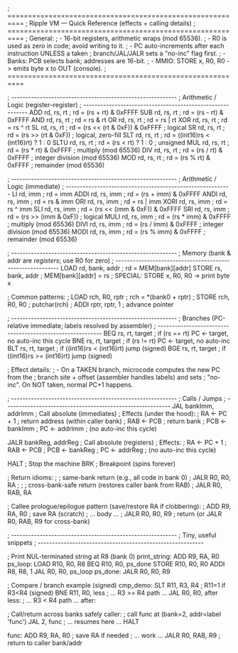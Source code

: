 ; ==========================================================
; Ripple VM — Quick Reference (effects + calling details)
; ==========================================================
; General:
; - 16-bit registers, arithmetic wraps (mod 65536).
; - R0 is used as zero in code; avoid writing to it.
; - PC auto-increments after each instruction UNLESS a taken
;   branch/JAL/JALR sets a "no-inc" flag first.
; - Banks: PCB selects bank; addresses are 16-bit.
; - MMIO: STORE x, R0, R0  -> emits byte x to OUT (console).
; ==========================================================


; ----------------------------------------------------------
; Arithmetic / Logic (register–register)
; ----------------------------------------------------------
ADD  rd, rs, rt     ; rd = (rs + rt) & 0xFFFF
SUB  rd, rs, rt     ; rd = (rs - rt) & 0xFFFF
AND  rd, rs, rt     ; rd = rs & rt
OR   rd, rs, rt     ; rd = rs | rt
XOR  rd, rs, rt     ; rd = rs ^ rt
SL   rd, rs, rt     ; rd = (rs << (rt & 0xF)) & 0xFFFF   ; logical
SR   rd, rs, rt     ; rd = (rs >> (rt & 0xF))            ; logical, zero-fill
SLT  rd, rs, rt     ; rd = ((int16)rs < (int16)rt) ? 1 : 0
SLTU rd, rs, rt     ; rd = (rs < rt) ? 1 : 0             ; unsigned
MUL rd, rs, rt     ; rd = (rs * rt) & 0xFFFF            ; multiply (mod 65536)
DIV rd, rs, rt     ; rd = (rs / rt) & 0xFFFF            ; integer division (mod 65536)
MOD rd, rs, rt     ; rd = (rs % rt) & 0xFFFF            ; remainder (mod 65536)


; ----------------------------------------------------------
; Arithmetic / Logic (immediate)
; ----------------------------------------------------------
LI   rd, imm        ; rd = imm
ADDI rd, rs, imm    ; rd = (rs + imm) & 0xFFFF
ANDI rd, rs, imm    ; rd = rs & imm
ORI  rd, rs, imm    ; rd = rs | imm
XORI rd, rs, imm    ; rd = rs ^ imm
SLI  rd, rs, imm    ; rd = (rs << (imm & 0xF)) & 0xFFFF
SRI  rd, rs, imm    ; rd = (rs >> (imm & 0xF))           ; logical
MULI rd, rs, imm    ; rd = (rs * imm) & 0xFFFF           ; multiply (mod 65536)
DIVI rd, rs, imm    ; rd = (rs / imm) & 0xFFFF           ; integer division (mod 65536)
MODI rd, rs, imm    ; rd = (rs % imm) & 0xFFFF           ; remainder (mod 65536)


; ----------------------------------------------------------
; Memory  (bank & addr are *registers*; use R0 for zero)
; ----------------------------------------------------------
LOAD  rd, bank, addr    ; rd = MEM[bank][addr]
STORE rs, bank, addr    ; MEM[bank][addr] = rs
; SPECIAL: STORE x, R0, R0 -> print byte x

; Common patterns:
;   LOAD  rch, R0, rptr  ; rch = *(bank0 + rptr)
;   STORE rch, R0, R0    ; putchar(rch)
;   ADDI  rptr, rptr, 1  ; advance pointer


; ----------------------------------------------------------
; Branches (PC-relative immediate; labels resolved by assembler)
; ----------------------------------------------------------
BEQ rs, rt, target   ; if (rs == rt) PC <- target, no auto-inc this cycle
BNE rs, rt, target   ; if (rs != rt) PC <- target, no auto-inc
BLT rs, rt, target   ; if ((int16)rs <  (int16)rt) jump (signed)
BGE rs, rt, target   ; if ((int16)rs >= (int16)rt) jump (signed)

; Effect details:
; - On a TAKEN branch, microcode computes the new PC from the
;   branch site + offset (assembler handles labels) and sets
;   "no-inc". On NOT taken, normal PC+1 happens.


; ----------------------------------------------------------
; Calls / Jumps
; ----------------------------------------------------------
JAL  bankImm, addrImm    ; Call absolute (immediates)
; Effects (under the hood):
;   RA  <- PC + 1         ; return address (within caller bank)
;   RAB <- PCB            ; return bank
;   PCB <- bankImm
;   PC  <- addrImm
;   (no auto-inc this cycle)

JALR bankReg, addrReg    ; Call absolute (registers)
; Effects:
;   RA  <- PC + 1
;   RAB <- PCB
;   PCB <- bankReg
;   PC  <- addrReg
;   (no auto-inc this cycle)

HALT                     ; Stop the machine
BRK                      ; Breakpoint (spins forever)

; Return idioms:
;   ; same-bank return (e.g., all code in bank 0)
;   JALR R0, R0, RA
;
;   ; cross-bank-safe return (restores caller bank from RAB)
;   JALR R0, RAB, RA

; Callee prologue/epilogue pattern (save/restore RA if clobbering):
;   ADD  R9, RA, R0     ; save RA (scratch)
;   ... body ...
;   JALR R0, R0, R9     ; return (or JALR R0, RAB, R9 for cross-bank)


; ----------------------------------------------------------
; Tiny, useful snippets
; ----------------------------------------------------------

; Print NUL-terminated string at R8 (bank 0)
print_string:
ADD  R9, RA, R0
ps_loop:
LOAD  R10, R0, R8
BEQ   R10, R0, ps_done
STORE R10, R0, R0
ADDI  R8,  R8, 1
JAL   R0,  R0, ps_loop
ps_done:
JALR  R0,  R0, R9

; Compare / branch example (signed)
cmp_demo:
SLT  R11, R3, R4      ; R11=1 if R3<R4 (signed)
BNE  R11, R0, less
; ... R3 >= R4 path ...
JAL  R0, R0, after
less:
; ... R3 < R4 path ...
after:

; Call/return across banks safely
caller:
; call func at (bank=2, addr=label 'func')
JAL  2, func
; ... resumes here ...
HALT

func:
ADD  R9, RA, R0       ; save RA if needed
; ... work ...
JALR R0, RAB, R9      ; return to caller bank/addr

